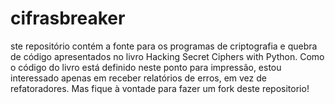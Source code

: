 # cifrasbreaker
ste repositório contém a fonte para os programas de criptografia e quebra de código apresentados no livro Hacking Secret Ciphers with Python. Como o código do livro está definido neste ponto para impressão, estou interessado apenas em receber relatórios de erros, em vez de refatoradores. Mas fique à vontade para fazer um fork deste repositorio!
